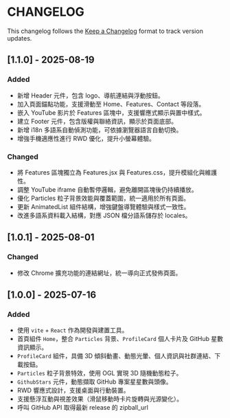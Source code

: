 # CHANGELOG

This changelog follows the [Keep a Changelog](https://keepachangelog.com/zh-TW/1.1.0/) format to track version updates.

## [1.1.0] - 2025-08-19

### Added

- 新增 Header 元件，包含 logo、導航連結與浮動按鈕。
- 加入頁面錨點功能，支援滑動至 Home、Features、Contact 等段落。
- 嵌入 YouTube 影片於 Features 區塊中，支援響應式顯示與置中樣式。
- 建立 Footer 元件，包含版權與聯絡資訊，顯示於頁面底部。
- 新增 i18n 多語系自動偵測功能，可依據瀏覽器語言自動切換。
- 增強手機適應性進行 RWD 優化，提升小螢幕體驗。

### Changed

- 將 Features 區塊獨立為 Features.jsx 與 Features.css，提升模組化與維護性。
- 調整 YouTube iframe 自動暫停邏輯，避免離開區塊後仍持續播放。
- 優化 Particles 粒子背景效能與覆蓋範圍，統一適用於所有頁面。
- 更新 AnimatedList 組件結構，增強鍵盤導覽體驗與樣式一致性。
- 改進多語系資料載入結構，對應 JSON 檔分語系儲存於 locales。

## [1.0.1] - 2025-08-01

### Changed

- 修改 Chrome 擴充功能的連結網址，統一導向正式發佈頁面。

## [1.0.0] - 2025-07-16

### Added

- 使用 `vite` + `React` 作為開發與建置工具。
- 首頁組件 `Home`，整合 `Particles` 背景、`ProfileCard` 個人卡片及 GitHub 星數資訊顯示。
- `ProfileCard` 組件，具備 3D 傾斜動畫、動態光暈、個人資訊與社群連結、下載按鈕。
- `Particles` 粒子背景特效，使用 OGL 實現 3D 隨機動態粒子。
- `GithubStars` 元件，動態擷取 GitHub 專案星星數與頭像。
- RWD 響應式設計，支援桌面與行動裝置。
- 支援懸浮互動與視差效果（滑鼠移動時卡片旋轉與光源變化）。
- 呼叫 GitHub API 取得最新 release 的 zipball_url
